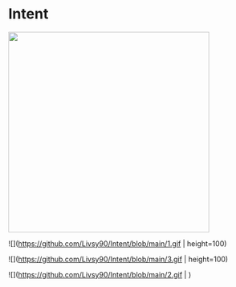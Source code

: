 # Intent

<img src="https://camo.githubusercontent.com/..." data-canonical-src="https://github.com/Livsy90/Intent/blob/main/1.gif" height="400" />

![](https://github.com/Livsy90/Intent/blob/main/1.gif | height=100)

![](https://github.com/Livsy90/Intent/blob/main/3.gif | height=100)

![](https://github.com/Livsy90/Intent/blob/main/2.gif | )
